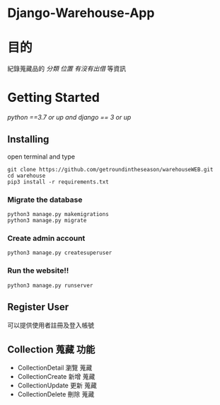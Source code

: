 # Django-Warehouse-App

# 目的
紀錄蒐藏品的 *分類* *位置* *有沒有出借* 等資訊

# Getting Started
*python ==3.7 or up and django == 3 or up*
## Installing
open terminal and type 
    
    git clone https://github.com/getroundintheseason/warehouseWEB.git
    cd warehouse
    pip3 install -r requirements.txt

### Migrate the database
    python3 manage.py makemigrations
    python3 manage.py migrate
    
### Create admin account
    python3 manage.py createsuperuser

### Run the website!!
    python3 manage.py runserver

## Register User
可以提供使用者註冊及登入帳號

## Collection 蒐藏 功能
-  CollectionDetail 瀏覽 蒐藏
-  CollectionCreate 新增 蒐藏
-  CollectionUpdate 更新 蒐藏
-  CollectionDelete 刪除 蒐藏

